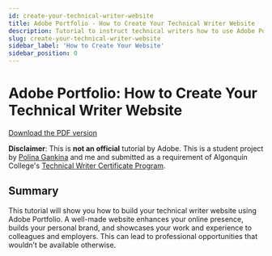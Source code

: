 ```yaml
---
id: create-your-technical-writer-website
title: Adobe Portfolio - How to Create Your Technical Writer Website
description: Tutorial to instruct technical writers how to use Adobe Portfolio to create websites that showcase their work and experience.
slug: create-your-technical-writer-website
sidebar_label: 'How to Create Your Website'
sidebar_position: 0
---
```


# Adobe Portfolio: How to Create Your Technical Writer Website

[Download the PDF version](@site/static/portfolio/instructional-design/create-your-technical-writer-website.pdf)

**Disclaimer**: This is **not an official** tutorial by Adobe. This is a student project by [Polina Gankina](https://polinagankina.myportfolio.com/) and me and submitted as a requirement of Algonquin College's [Technical Writer Certificate Program](https://www.algonquincollege.com/sat/program/technical-writer/).

## Summary

This tutorial will show you how to build your technical writer website using Adobe Portfolio. A well-made website enhances your online presence, builds your personal brand, and showcases your work and experience to colleagues and employers. This can lead to professional opportunities that wouldn’t be available otherwise.

